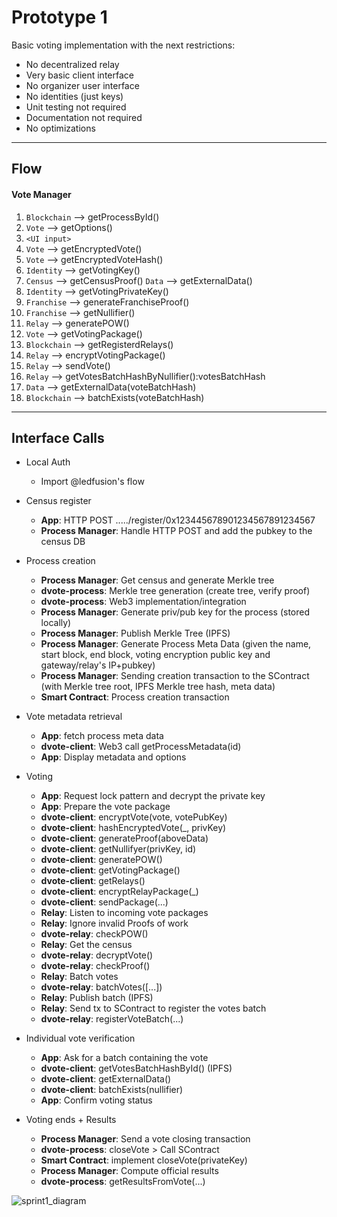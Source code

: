 # Prototype 1

Basic voting implementation with the next restrictions:

  - No decentralized relay
  - Very basic client interface
  - No organizer user interface
  - No identities (just keys)
  - Unit testing not required
  - Documentation not required
  - No optimizations

---

## Flow

#### Vote Manager

1. `Blockchain` --> getProcessById()
2. `Vote` --> getOptions()
3. `<UI input>`
4. `Vote` --> getEncryptedVote()
5. `Vote` --> getEncryptedVoteHash()
6. `Identity` --> getVotingKey()
7. `Census` --> getCensusProof() `Data` --> getExternalData()
8. `Identity` --> getVotingPrivateKey()
9. `Franchise` --> generateFranchiseProof()
10. `Franchise` --> getNullifier()
11. `Relay` --> generatePOW()
12. `Vote` --> getVotingPackage()
13. `Blockchain` --> getRegisterdRelays()
14. `Relay` --> encryptVotingPackage()
15. `Relay` --> sendVote()
16. `Relay` --> getVotesBatchHashByNullifier():votesBatchHash
17. `Data` --> getExternalData(voteBatchHash)
18. `Blockchain` --> batchExists(voteBatchHash)

---

## Interface Calls

+ Local Auth
   - Import @ledfusion's flow


+ Census register
   - **App**: HTTP POST ...../register/0x123445678901234567891234567
   - **Process Manager**:  Handle HTTP POST and add the pubkey to the census DB


+ Process creation
   - **Process Manager**: Get census and generate Merkle tree
   - **dvote-process**: Merkle tree generation (create tree, verify proof)
   - **dvote-process**: Web3 implementation/integration
   - **Process Manager**: Generate priv/pub key for the process (stored locally)
   - **Process Manager**: Publish Merkle Tree (IPFS)
   - **Process Manager**: Generate Process Meta Data (given the name, start block, end block, voting encryption public key and gateway/relay's IP+pubkey)
   - **Process Manager**: Sending creation transaction to the SContract (with Merkle tree root, IPFS Merkle tree hash, meta data)
   - **Smart Contract**: Process creation transaction


+ Vote metadata retrieval
   - **App**: fetch process meta data
   - **dvote-client**: Web3 call getProcessMetadata(id)
   - **App**: Display metadata and options


+ Voting
   - **App**: Request lock pattern and decrypt the private key
   - **App**: Prepare the vote package
   - **dvote-client**: encryptVote(vote, votePubKey)
   - **dvote-client**: hashEncryptedVote(_, privKey)
   - **dvote-client**: generateProof(aboveData)
   - **dvote-client**: getNullifyer(privKey, id)
   - **dvote-client**: generatePOW()
   - **dvote-client**: getVotingPackage()
   - **dvote-client**: getRelays()
   - **dvote-client**: encryptRelayPackage(_)
   - **dvote-client**: sendPackage(...)
   - **Relay**: Listen to incoming vote packages
   - **Relay**: Ignore invalid Proofs of work
   - **dvote-relay**:  checkPOW()
   - **Relay**: Get the census
   - **dvote-relay**: decryptVote()
   - **dvote-relay**: checkProof()
   - **Relay**: Batch votes
   - **dvote-relay**: batchVotes([...])
   - **Relay**: Publish batch (IPFS)
   - **Relay**: Send tx to SContract to register the votes batch
   - **dvote-relay**: registerVoteBatch(...)


+ Individual vote verification
   - **App**: Ask for a batch containing the vote
   - **dvote-client**: getVotesBatchHashById() (IPFS)
   - **dvote-client**: getExternalData()
   - **dvote-client**: batchExists(nullifier)
   - **App**: Confirm voting status


+ Voting ends + Results
   - **Process Manager**: Send a vote closing transaction
   - **dvote-process**: closeVote > Call SContract
   - **Smart Contract**: implement closeVote(privateKey)
   - **Process Manager**: Compute official results
   - **dvote-process**: getResultsFromVote(...)
   

![sprint1_diagram](https://github.com/vocdoni/docs/raw/master/img/sprint1.png)
      
